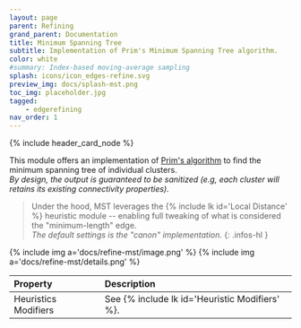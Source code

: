 ```yaml
---
layout: page
parent: Refining
grand_parent: Documentation
title: Minimum Spanning Tree
subtitle: Implementation of Prim's Minimum Spanning Tree algorithm.
color: white
#summary: Index-based moving-average sampling
splash: icons/icon_edges-refine.svg
preview_img: docs/splash-mst.png
toc_img: placeholder.jpg
tagged: 
    - edgerefining
nav_order: 1
---
```


{% include header_card_node %}

This module offers an implementation of [Prim's algorithm](https://en.wikipedia.org/wiki/Prim%27s_algorithm) to find the minimum spanning tree of individual clusters.  
*By design, the output is guaranteed to be sanitized (e.g, each cluster will retains its existing connectivity properties).*

> Under the hood, MST leverages the {% include lk id='Local Distance' %} heuristic module -- enabling full tweaking of what is considered the "minimum-length" edge.  
> *The default settings is the "canon" implementation.*
{: .infos-hl }

{% include img a='docs/refine-mst/image.png' %} 
{% include img a='docs/refine-mst/details.png' %} 

| Property       | Description          |
|:-------------|:------------------|
| Heuristics Modifiers           | See {% include lk id='Heuristic Modifiers' %}.|
